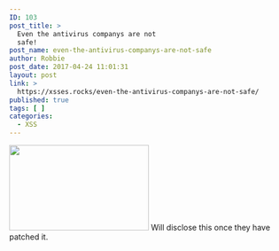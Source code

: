 ```yaml
---
ID: 103
post_title: >
  Even the antivirus companys are not
  safe!
post_name: even-the-antivirus-companys-are-not-safe
author: Robbie
post_date: 2017-04-24 11:01:31
layout: post
link: >
  https://xsses.rocks/even-the-antivirus-companys-are-not-safe/
published: true
tags: [ ]
categories:
  - XSS
---
```

<img class="alignnone size-medium" src="https://pbs.twimg.com/media/C93LRcGXYAE8Ftb.jpg:large" width="252" height="154" />
Will disclose this once they have patched it.